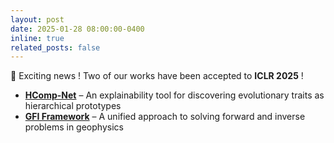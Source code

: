 ```yaml
---
layout: post
date: 2025-01-28 08:00:00-0400
inline: true
related_posts: false
---
```


🎉 Exciting news ! Two of our works have been accepted to **ICLR 2025** ! 

- **[HComp-Net](https://imageomics.github.io/HComPNet/)** – An explainability tool for discovering evolutionary traits as hierarchical prototypes
- **[GFI Framework](https://kgml-lab.github.io/projects/GFI-framework/)** – A unified approach to solving forward and inverse problems in geophysics
